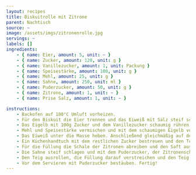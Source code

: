 ```yaml
---
layout: recipes
title: Biskuitrolle mit Zitrone
parent: Nachtisch
source: ~
image: /assets/imgs/zitronenrolle.jpg
servings: ~
labels: []
ingredients:
    - { name: Eier, amount: 5, unit: ~ }
    - { name: Zucker, amount: 120, unit: g }
    - { name: Vanillezucker, amount: 1, unit: Packung }
    - { name: Speisestärke, amount: 100, unit: g }
    - { name: Mehl, amount: 25, unit: g }
    - { name: Sahne, amount: 250, unit: ml }
    - { name: Puderzucker, amount: 50, unit: g }
    - { name: Zitrone, amount: 1, unit: ~ }
    - { name: Prise Salz, amount: 1, unit: ~ }

instructions:
    - Backofen auf 180°C Umluft vorheizen.
    - Für den Biskuit die Eier trennen und das Eiweiß mit Salz steif schlagen.
    - Das Eigelb mit 100g Zucker und dem Vanillezucker schaumig rühren.
    - Mehl und Speisestärke vermischen und mit dem schaumigen Eigelb vermischen.
    - Das Eiweiß unter die Masse heben. Anschließend gleichmäßig auf dem Backpapier verstreichen und 13 Minuten bei 180°C Grad backen.
    - Ein Küchenhandtuch mit dem restlichen Zucker bestreuen und den Teig darauf stürzen, das Backpapier dann vorsichtig entfernen und den Biskuit einrollen.
    - Für die Füllung die Schale der Zitronen abreiben und den Saft auspressen. 
    - Die Sahne steif schlagen und mit dem Puderzucker, der Zitronenschale und 5-6 EL des Zitronensafts verrühren.
    - Den Teig ausrollen, die Füllung darauf verstreichen und den Teig wieder einrollen. Mindestens 1 Stunde im Kühlschrank ziehen lassen.
    - Vor dem Servieren mit Puderzucker bestäuben. Fertig!
---
```

